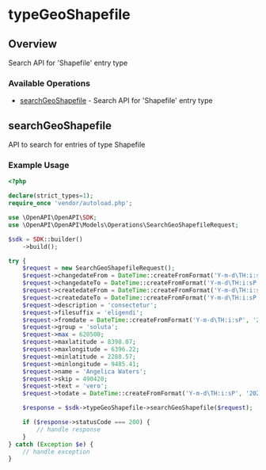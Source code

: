 # typeGeoShapefile

## Overview

Search API for 'Shapefile' entry type

### Available Operations

* [searchGeoShapefile](#searchgeoshapefile) - Search API for 'Shapefile' entry type

## searchGeoShapefile

API to search for entries of type Shapefile

### Example Usage

```php
<?php

declare(strict_types=1);
require_once 'vendor/autoload.php';

use \OpenAPI\OpenAPI\SDK;
use \OpenAPI\OpenAPI\Models\Operations\SearchGeoShapefileRequest;

$sdk = SDK::builder()
    ->build();

try {
    $request = new SearchGeoShapefileRequest();
    $request->changedateFrom = DateTime::createFromFormat('Y-m-d\TH:i:sP', '2022-03-06T12:29:45.421Z');
    $request->changedateTo = DateTime::createFromFormat('Y-m-d\TH:i:sP', '2022-07-06T08:20:32.050Z');
    $request->createdateFrom = DateTime::createFromFormat('Y-m-d\TH:i:sP', '2022-04-09T04:08:42.865Z');
    $request->createdateTo = DateTime::createFromFormat('Y-m-d\TH:i:sP', '2021-03-27T10:34:01.168Z');
    $request->description = 'consectetur';
    $request->filesuffix = 'eligendi';
    $request->fromdate = DateTime::createFromFormat('Y-m-d\TH:i:sP', '2022-10-06T22:05:31.165Z');
    $request->group = 'soluta';
    $request->max = 620500;
    $request->maxlatitude = 8398.07;
    $request->maxlongitude = 6396.22;
    $request->minlatitude = 2288.57;
    $request->minlongitude = 9485.41;
    $request->name = 'Angelica Waters';
    $request->skip = 490420;
    $request->text = 'vero';
    $request->todate = DateTime::createFromFormat('Y-m-d\TH:i:sP', '2022-10-08T04:19:24.254Z');

    $response = $sdk->typeGeoShapefile->searchGeoShapefile($request);

    if ($response->statusCode === 200) {
        // handle response
    }
} catch (Exception $e) {
    // handle exception
}
```
